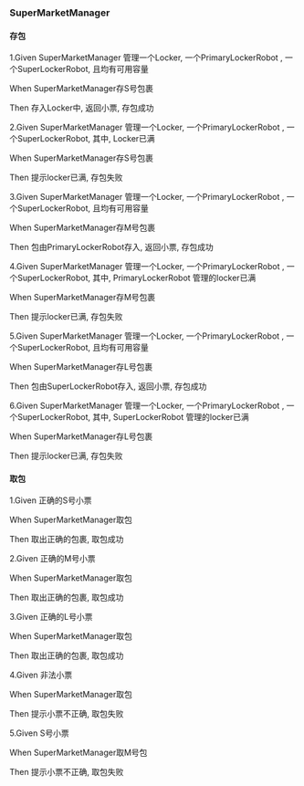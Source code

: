 ### SuperMarketManager

#### 存包

1.Given SuperMarketManager 管理一个Locker, 一个PrimaryLockerRobot
, 一个SuperLockerRobot, 且均有可用容量

When SuperMarketManager存S号包裹

Then 存入Locker中, 返回小票, 存包成功

2.Given SuperMarketManager 管理一个Locker, 一个PrimaryLockerRobot
, 一个SuperLockerRobot, 其中, Locker已满

When SuperMarketManager存S号包裹

Then 提示locker已满, 存包失败

3.Given SuperMarketManager 管理一个Locker, 一个PrimaryLockerRobot
, 一个SuperLockerRobot, 且均有可用容量

When SuperMarketManager存M号包裹

Then 包由PrimaryLockerRobot存入, 返回小票, 存包成功

4.Given SuperMarketManager 管理一个Locker, 一个PrimaryLockerRobot
, 一个SuperLockerRobot, 其中, PrimaryLockerRobot 管理的locker已满

When SuperMarketManager存M号包裹

Then 提示locker已满, 存包失败

5.Given SuperMarketManager 管理一个Locker, 一个PrimaryLockerRobot
, 一个SuperLockerRobot, 且均有可用容量

When SuperMarketManager存L号包裹

Then 包由SuperLockerRobot存入, 返回小票, 存包成功

6.Given SuperMarketManager 管理一个Locker, 一个PrimaryLockerRobot
, 一个SuperLockerRobot, 其中, SuperLockerRobot 管理的locker已满

When SuperMarketManager存L号包裹

Then 提示locker已满, 存包失败

#### 取包

1.Given 正确的S号小票

When SuperMarketManager取包

Then 取出正确的包裹, 取包成功

2.Given 正确的M号小票

When SuperMarketManager取包

Then 取出正确的包裹, 取包成功

3.Given 正确的L号小票

When SuperMarketManager取包

Then 取出正确的包裹, 取包成功

4.Given 非法小票

When SuperMarketManager取包

Then 提示小票不正确, 取包失败

5.Given S号小票

When SuperMarketManager取M号包

Then 提示小票不正确, 取包失败
